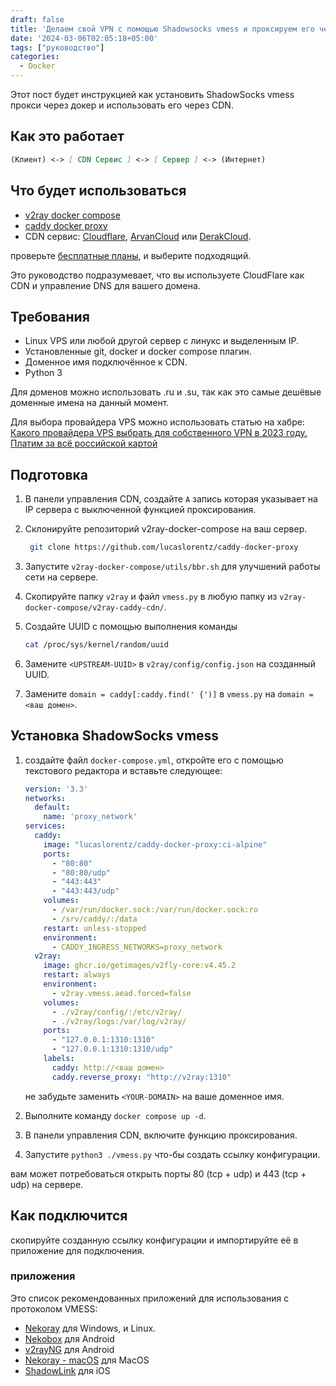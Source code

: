 ```yaml
---
draft: false
title: 'Делаем свой VPN с помощью Shadowsocks vmess и проксируем его через Сеть Доставки Контента (CDN).'
date: '2024-03-06T02:05:18+05:00'
tags: ["руководство"]
categories:
  - Docker
---
```


Этот пост будет инструкцией как установить ShadowSocks vmess прокси через докер и использовать его через CDN.

## Как это работает

```md
(Клиент) <-> [ CDN Сервис ] <-> [ Сервер ] <-> (Интернет)
```

## Что будет использоваться

- [v2ray docker compose](https://github.com/miladrahimi/v2ray-docker-compose)
- [caddy docker proxy](https://github.com/lucaslorentz/caddy-docker-proxy)
- CDN сервис: [Cloudflare](https://cloudflare.com/), [ArvanCloud](https://arvancloud.ir/) или [DerakCloud](https://derak.cloud/).

проверьте [бесплатные планы](https://github.com/miladrahimi/v2ray-docker-compose/discussions/89), и выберите подходящий.

Это руководство подразумевает, что вы используете CloudFlare как CDN и управление DNS для вашего домена.

## Требования

- Linux VPS или любой другой сервер с линукс и выделенным IP.
- Установленные git, docker и docker compose плагин.
- Доменное имя подключённое к CDN.
- Python 3

Для доменов можно использовать .ru и .su, так как это самые дешёвые доменные имена на данный момент.

Для выбора провайдера VPS можно использовать статью на хабре: [Какого провайдера VPS выбрать для собственного VPN в 2023 году. Платим за всё российской картой](https://habr.com/ru/articles/729750/)

## Подготовка

1. В панели управления CDN, создайте `A` запись которая указывает на IP сервера с выключенной функцией проксирования.

2. Склонируйте репозиторий v2ray-docker-compose на ваш сервер.

   ```sh
    git clone https://github.com/lucaslorentz/caddy-docker-proxy
    ```

3. Запустите `v2ray-docker-compose/utils/bbr.sh` для улучшений работы сети на сервере.

4. Скопируйте папку `v2ray` и файл `vmess.py` в любую папку из `v2ray-docker-compose/v2ray-caddy-cdn/`.

5. Создайте UUID с помощью выполнения команды

    ```sh
    cat /proc/sys/kernel/random/uuid
    ```

6. Замените `<UPSTREAM-UUID>` в `v2ray/config/config.json` на созданный UUID.

7. Замените `domain = caddy[:caddy.find(' {')]` в `vmess.py` на `domain = <ваш домен>`.

## Установка ShadowSocks vmess

1. создайте файл `docker-compose.yml`, откройте его с помощью текстового редактора и вставьте следующее:

    ```yml
    version: '3.3'
    networks:
      default:
        name: 'proxy_network'
    services:
      caddy:
        image: "lucaslorentz/caddy-docker-proxy:ci-alpine"
        ports:
          - "80:80"
          - "80:80/udp"
          - "443:443"
          - "443:443/udp"
        volumes:
          - /var/run/docker.sock:/var/run/docker.sock:ro
          - /srv/caddy/:/data
        restart: unless-stopped
        environment:
          - CADDY_INGRESS_NETWORKS=proxy_network
      v2ray:
        image: ghcr.io/getimages/v2fly-core:v4.45.2
        restart: always
        environment:
          - v2ray.vmess.aead.forced=false
        volumes:
          - ./v2ray/config/:/etc/v2ray/
          - ./v2ray/logs:/var/log/v2ray/
        ports:
          - "127.0.0.1:1310:1310"
          - "127.0.0.1:1310:1310/udp"
        labels:
          caddy: http://<ваш домен>
          caddy.reverse_proxy: "http://v2ray:1310"
    ```

    не забудьте заменить `<YOUR-DOMAIN>` на ваше доменное имя.

2. Выполните команду `docker compose up -d`.

3. В панели управления CDN, включите функцию проксирования.

4. Запустите `python3 ./vmess.py` что-бы создать ссылку конфигурации.

вам может потребоваться открыть порты 80 (tcp + udp) и 443 (tcp + udp) на сервере.

## Как подключится

скопируйте созданную ссылку конфигурации и импортируйте её в приложение для подключения.

### приложения

Это список рекомендованных приложений для использования с протоколом VMESS:

- [Nekoray](https://github.com/MatsuriDayo/nekoray/releases) для Windows, и Linux.
- [Nekobox](https://github.com/MatsuriDayo/NekoBoxForAndroid) для Android
- [v2rayNG](https://github.com/2dust/v2rayNG) для Android
- [Nekoray - macOS](https://github.com/abbasnaqdi/nekoray-macos/releases) для MacOS
- [ShadowLink](https://apps.apple.com/us/app/shadowlink-shadowsocks-vpn/id1439686518) для iOS

